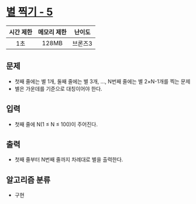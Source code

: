 # [별 찍기 - 5](https://www.acmicpc.net/problem/2442)

|시간 제한|메모리 제한|난이도|
|:-------:|:---------:|:---:|
|1초|128MB|브론즈3|

## 문제
- 첫째 줄에는 별 1개, 둘째 줄에는 별 3개, ..., N번째 줄에는 별 2×N-1개를 찍는 문제
- 별은 가운데를 기준으로 대칭이어야 한다.

## 입력
- 첫째 줄에 N(1 ≤ N ≤ 100)이 주어진다.

## 출력
- 첫째 줄부터 N번째 줄까지 차례대로 별을 출력한다.

## 알고리즘 분류
- 구현